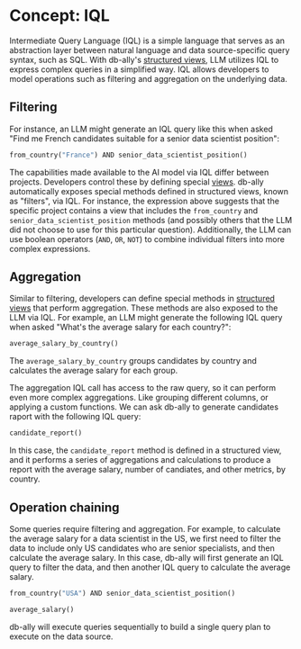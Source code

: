 # Concept: IQL

Intermediate Query Language (IQL) is a simple language that serves as an abstraction layer between natural language and data source-specific query syntax, such as SQL. With db-ally's [structured views](structured_views.md), LLM utilizes IQL to express complex queries in a simplified way. IQL allows developers to model operations such as filtering and aggregation on the underlying data.

## Filtering

For instance, an LLM might generate an IQL query like this when asked "Find me French candidates suitable for a senior data scientist position":

```python
from_country("France") AND senior_data_scientist_position()
```

The capabilities made available to the AI model via IQL differ between projects. Developers control these by defining special [views](structured_views.md). db-ally automatically exposes special methods defined in structured views, known as "filters", via IQL. For instance, the expression above suggests that the specific project contains a view that includes the `from_country` and `senior_data_scientist_position` methods (and possibly others that the LLM did not choose to use for this particular question). Additionally, the LLM can use boolean operators (`AND`, `OR`, `NOT`) to combine individual filters into more complex expressions.

## Aggregation

Similar to filtering, developers can define special methods in [structured views](structured_views.md) that perform aggregation. These methods are also exposed to the LLM via IQL. For example, an LLM might generate the following IQL query when asked "What's the average salary for each country?":

```python
average_salary_by_country()
```

The `average_salary_by_country` groups candidates by country and calculates the average salary for each group.

The aggregation IQL call has access to the raw query, so it can perform even more complex aggregations. Like grouping different columns, or applying a custom functions. We can ask db-ally to generate candidates raport with the following IQL query:

```python
candidate_report()
```

In this case, the `candidate_report` method is defined in a structured view, and it performs a series of aggregations and calculations to produce a report with the average salary, number of candiates, and other metrics, by country.

## Operation chaining

Some queries require filtering and aggregation. For example, to calculate the average salary for a data scientist in the US, we first need to filter the data to include only US candidates who are senior specialists, and then calculate the average salary. In this case, db-ally will first generate an IQL query to filter the data, and then another IQL query to calculate the average salary.

```python
from_country("USA") AND senior_data_scientist_position()
```

```python
average_salary()
```

db-ally will execute queries sequentially to build a single query plan to execute on the data source.
